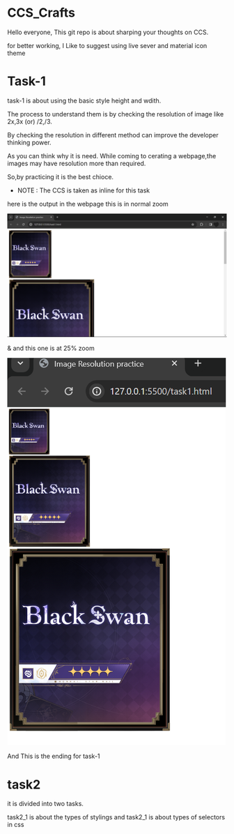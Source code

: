 # CCS_Crafts

Hello everyone, This git repo is about sharping your thoughts on CCS.

for better working, I Like to suggest using live sever and material icon theme 

# Task-1
task-1 is about using the basic style height and wdith.

The process to understand them is by checking the resolution of image like 2x,3x (or) /2,/3.

By checking the resolution in different method can improve the developer thinking power.

As you can think why it is need. While coming to cerating a webpage,the images may have resolution more than required.

So,by practicing it is the best chioce.

* NOTE : The CCS is taken as inline for this task

here is the output in the webpage
this is in normal zoom 

![output1](./output_images/task1_1.png)

& and this one is at 25% zoom

![output2](./output_images/task1_2.png)

And This is the ending for task-1

# task2

it is divided into two tasks.

task2_1 is about the types of stylings and task2_1 is about types of selectors in css
